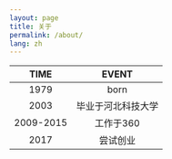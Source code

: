 ```yaml
---
layout: page
title: 关于
permalink: /about/
lang: zh
---
```

<!--<img src="http://pf1gwfhv7.bkt.clouddn.com/%E6%9B%B9%E5%BB%BA%E5%B3%B0.jpg" alt="微胖帅哥一个" style="width:200px;"/>-->

|TIME|EVENT|
|:---:|:----:|
|1979 | born|
|2003 | 毕业于河北科技大学| 
|2009-2015| 工作于360|
|2017 | 尝试创业|

